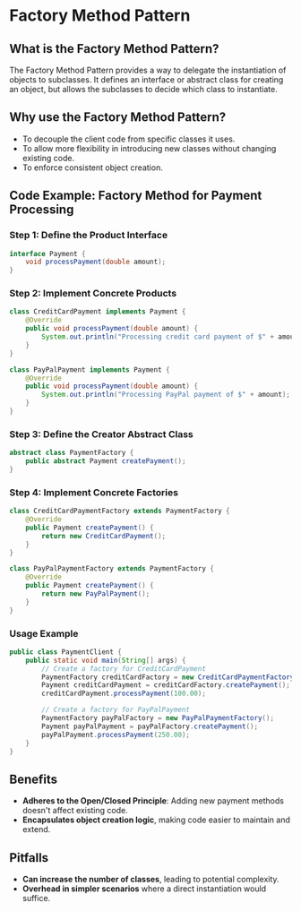 # Factory Method Pattern

## What is the Factory Method Pattern?
The Factory Method Pattern provides a way to delegate the instantiation of objects to subclasses. It defines an interface or abstract class for creating an object, but allows the subclasses to decide which class to instantiate.

## Why use the Factory Method Pattern?
- To decouple the client code from specific classes it uses.
- To allow more flexibility in introducing new classes without changing existing code.
- To enforce consistent object creation.

##  Code Example: Factory Method for Payment Processing

### Step 1: Define the Product Interface
```java
interface Payment {
    void processPayment(double amount);
}
```

### Step 2: Implement Concrete Products
```java
class CreditCardPayment implements Payment {
    @Override
    public void processPayment(double amount) {
        System.out.println("Processing credit card payment of $" + amount);
    }
}

class PayPalPayment implements Payment {
    @Override
    public void processPayment(double amount) {
        System.out.println("Processing PayPal payment of $" + amount);
    }
}
```

### Step 3: Define the Creator Abstract Class
```java
abstract class PaymentFactory {
    public abstract Payment createPayment();
}
```

### Step 4: Implement Concrete Factories
```java
class CreditCardPaymentFactory extends PaymentFactory {
    @Override
    public Payment createPayment() {
        return new CreditCardPayment();
    }
}

class PayPalPaymentFactory extends PaymentFactory {
    @Override
    public Payment createPayment() {
        return new PayPalPayment();
    }
}
```

### Usage Example
```java
public class PaymentClient {
    public static void main(String[] args) {
        // Create a factory for CreditCardPayment
        PaymentFactory creditCardFactory = new CreditCardPaymentFactory();
        Payment creditCardPayment = creditCardFactory.createPayment();
        creditCardPayment.processPayment(100.00);

        // Create a factory for PayPalPayment
        PaymentFactory payPalFactory = new PayPalPaymentFactory();
        Payment payPalPayment = payPalFactory.createPayment();
        payPalPayment.processPayment(250.00);
    }
}
```

## Benefits
- **Adheres to the Open/Closed Principle**: Adding new payment methods doesn't affect existing code.
- **Encapsulates object creation logic**, making code easier to maintain and extend.

## Pitfalls
- **Can increase the number of classes**, leading to potential complexity.
- **Overhead in simpler scenarios** where a direct instantiation would suffice.
